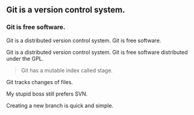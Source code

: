 ## Git is a version control system.
### Git is free software.

Git is a distributed version control system.
Git is free software.

Git is a distributed version control system.
Git is free software distributed under the GPL.

> Git has a mutable index called stage.

Git tracks changes of files.

My stupid boss still prefers SVN.

Creating a new branch is quick and simple.

